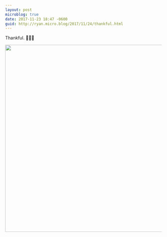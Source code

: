 ```yaml
---
layout: post
microblog: true
date: 2017-11-23 18:47 -0600
guid: http://ryan.micro.blog/2017/11/24/thankful.html
---
```

Thankful. 🏃🏼‍♂️

<img src="http://www.ryanruns.com/uploads/2017/92aa3a9863.jpg" width="600" height="600" />
